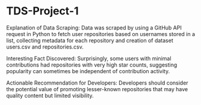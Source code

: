 # TDS-Project-1
Explanation of Data Scraping: Data was scraped by using a GitHub API request in Python to fetch user repositories based on usernames stored in a list, collecting metadata for each repository and creation of dataset users.csv and repositories.csv​.

Interesting Fact Discovered: Surprisingly, some users with minimal contributions had repositories with very high star counts, suggesting popularity can sometimes be independent of contribution activity.

Actionable Recommendation for Developers: Developers should consider the potential value of promoting lesser-known repositories that may have quality content but limited visibility.
